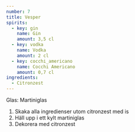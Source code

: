 ```yaml
---
number: 7
title: Vesper
spirits:
  - key: gin
    name: Gin
    amount: 3,5 cl
  - key: vodka
    name: Vodka
    amount: 2 cl
  - key: cocchi_americano
    name: Cocchi Americano
    amount: 0,7 cl
ingredients: 
  - Citronzest
---
```


Glas: Martiniglas

1) Skaka alla ingredienser utom citronzest med is  
2) Häll upp i ett kylt martiniglas  
3) Dekorera med citronzest